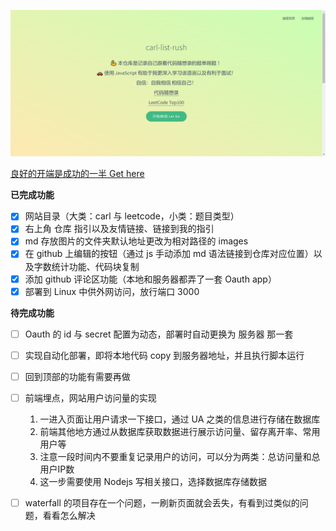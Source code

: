 ![封面](../images/image-20230906155936172.png)

[良好的开端是成功的一半 Get here](/Carl/array.md)

**已完成功能**

- [x] 网站目录（大类：carl 与 leetcode，小类：题目类型）
- [x] 右上角 仓库 指引以及友情链接、链接到我的指引
- [x] md 存放图片的文件夹默认地址更改为相对路径的 images
- [x] 在 github 上编辑的按钮（通过 js 手动添加 md 语法链接到仓库对应位置）以及字数统计功能、代码块复制
- [x] 添加 github 评论区功能（本地和服务器都弄了一套 Oauth app）
- [x] 部署到 Linux 中供外网访问，放行端口 3000

**待完成功能**

- [ ] Oauth 的 id 与 secret 配置为动态，部署时自动更换为 服务器 那一套
- [ ] 实现自动化部署，即将本地代码 copy 到服务器地址，并且执行脚本运行
- [ ] 回到顶部的功能有需要再做
- [ ] 前端埋点，网站用户访问量的实现
  1. 一进入页面让用户请求一下接口，通过 UA 之类的信息进行存储在数据库
  2. 前端其他地方通过从数据库获取数据进行展示访问量、留存离开率、常用用户等
  3. 注意一段时间内不要重复记录用户的访问，可以分为两类：总访问量和总用户IP数
  4. 这一步需要使用 Nodejs 写相关接口，选择数据库存储数据

- [ ] waterfall 的项目存在一个问题，一刷新页面就会丢失，有看到过类似的问题，看看怎么解决
